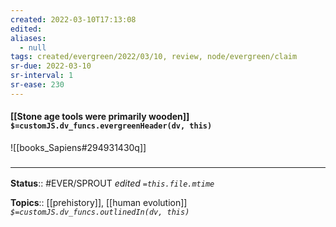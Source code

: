 ```yaml
---
created: 2022-03-10T17:13:08 
edited: 
aliases:
  - null
tags: created/evergreen/2022/03/10, review, node/evergreen/claim
sr-due: 2022-03-10
sr-interval: 1
sr-ease: 230
---
```


#### [[Stone age tools were primarily wooden]] `$=customJS.dv_funcs.evergreenHeader(dv, this)`

![[books_Sapiens#294931430q]]

### <hr class="footnote"/>

**Status**:: #EVER/SPROUT
*edited `=this.file.mtime`*

**Topics**:: [[prehistory]], [[human evolution]]
*`$=customJS.dv_funcs.outlinedIn(dv, this)`*
